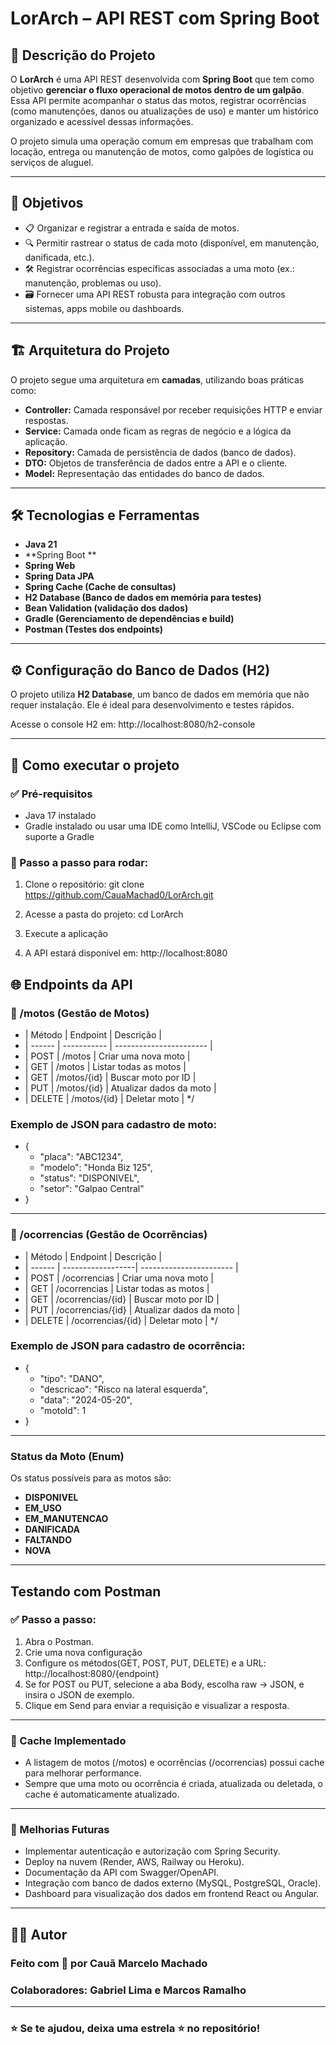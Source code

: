 # LorArch – API REST com Spring Boot

## 📑 Descrição do Projeto

O **LorArch** é uma API REST desenvolvida com **Spring Boot** que tem como objetivo **gerenciar o fluxo operacional de motos dentro de um galpão**. Essa API permite acompanhar o status das motos, registrar ocorrências (como manutenções, danos ou atualizações de uso) e manter um histórico organizado e acessível dessas informações.

O projeto simula uma operação comum em empresas que trabalham com locação, entrega ou manutenção de motos, como galpões de logística ou serviços de aluguel.

---

## 🎯 Objetivos

- 📋 Organizar e registrar a entrada e saída de motos.
- 🔍 Permitir rastrear o status de cada moto (disponível, em manutenção, danificada, etc.).
- 🛠️ Registrar ocorrências específicas associadas a uma moto (ex.: manutenção, problemas ou uso).
- 🗃️ Fornecer uma API REST robusta para integração com outros sistemas, apps mobile ou dashboards.

---

## 🏗️ Arquitetura do Projeto

O projeto segue uma arquitetura em **camadas**, utilizando boas práticas como:

- **Controller:** Camada responsável por receber requisições HTTP e enviar respostas.
- **Service:** Camada onde ficam as regras de negócio e a lógica da aplicação.
- **Repository:** Camada de persistência de dados (banco de dados).
- **DTO:** Objetos de transferência de dados entre a API e o cliente.
- **Model:** Representação das entidades do banco de dados.

---

## 🛠️ Tecnologias e Ferramentas

- **Java 21**
- **Spring Boot **
- **Spring Web**
- **Spring Data JPA**
- **Spring Cache (Cache de consultas)**
- **H2 Database (Banco de dados em memória para testes)**
- **Bean Validation (validação dos dados)**
- **Gradle (Gerenciamento de dependências e build)**
- **Postman (Testes dos endpoints)**

---

## ⚙️ Configuração do Banco de Dados (H2)

O projeto utiliza **H2 Database**, um banco de dados em memória que não requer instalação. Ele é ideal para desenvolvimento e testes rápidos.

Acesse o console H2 em: http://localhost:8080/h2-console

---

## 🏁 Como executar o projeto

### ✅ Pré-requisitos

- Java 17 instalado
- Gradle instalado ou usar uma IDE como IntelliJ, VSCode ou Eclipse com suporte a Gradle

### 🚀 Passo a passo para rodar:

1. Clone o repositório:
git clone https://github.com/CauaMachad0/LorArch.git

2. Acesse a pasta do projeto:
cd LorArch

3. Execute a aplicação

4. A API estará disponível em:
http://localhost:8080

## 🌐 Endpoints da API

### 🔗 /motos (Gestão de Motos)
 * | Método | Endpoint    | Descrição               |
 * | ------ | ----------- | ----------------------- |
 * | POST   | /motos      | Criar uma nova moto     |
 * | GET    | /motos      | Listar todas as motos   |
 * | GET    | /motos/{id} | Buscar moto por ID      |
 * | PUT    | /motos/{id} | Atualizar dados da moto |
 * | DELETE | /motos/{id} | Deletar moto            |
*/

### Exemplo de JSON para cadastro de moto:
- {
  - "placa": "ABC1234",
  - "modelo": "Honda Biz 125",
  - "status": "DISPONIVEL",
  - "setor": "Galpao Central"
- }

---

### 🔗 /ocorrencias (Gestão de Ocorrências)

 * | Método | Endpoint          | Descrição               |
 * | ------ | ------------------| ----------------------- |
 * | POST   | /ocorrencias      | Criar uma nova moto     |
 * | GET    | /ocorrencias      | Listar todas as motos   |
 * | GET    | /ocorrencias/{id} | Buscar moto por ID      |
 * | PUT    | /ocorrencias/{id} | Atualizar dados da moto |
 * | DELETE | /ocorrencias/{id} | Deletar moto            |
 */

### Exemplo de JSON para cadastro de ocorrência:
- {
  - "tipo": "DANO",
  - "descricao": "Risco na lateral esquerda",
  - "data": "2024-05-20",
  - "motoId": 1
- }

---

### Status da Moto (Enum)

Os status possíveis para as motos são:

- **DISPONIVEL**
- **EM_USO**
- **EM_MANUTENCAO**
- **DANIFICADA**
- **FALTANDO**
- **NOVA**

---

## Testando com Postman

### ✅ Passo a passo:

1. Abra o Postman.
2. Crie uma nova configuração
3. Configure os métodos(GET, POST, PUT, DELETE) e a URL:
http://localhost:8080/{endpoint}
4. Se for POST ou PUT, selecione a aba Body, escolha raw → JSON, e insira o JSON de exemplo.
5. Clique em Send para enviar a requisição e visualizar a resposta.

---

### 💾 Cache Implementado
- A listagem de motos (/motos) e ocorrências (/ocorrencias) possui cache para melhorar performance.
- Sempre que uma moto ou ocorrência é criada, atualizada ou deletada, o cache é automaticamente atualizado.

---

### 🧠 Melhorias Futuras
- Implementar autenticação e autorização com Spring Security.
- Deploy na nuvem (Render, AWS, Railway ou Heroku).
- Documentação da API com Swagger/OpenAPI.
- Integração com banco de dados externo (MySQL, PostgreSQL, Oracle).
- Dashboard para visualização dos dados em frontend React ou Angular.

---

## 👨‍💻 Autor
### Feito com 💙 por Cauã Marcelo Machado
### Colaboradores: Gabriel Lima e Marcos Ramalho

---

### ⭐ Se te ajudou, deixa uma estrela ⭐ no repositório!
